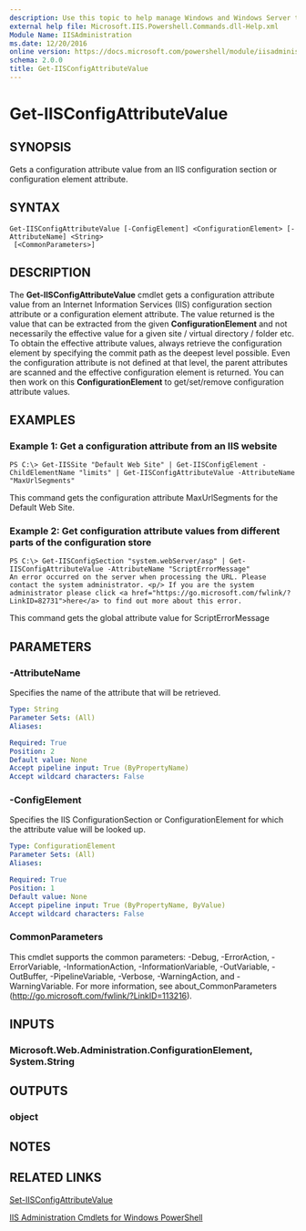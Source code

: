 ```yaml
---
description: Use this topic to help manage Windows and Windows Server technologies with Windows PowerShell.
external help file: Microsoft.IIS.Powershell.Commands.dll-Help.xml
Module Name: IISAdministration
ms.date: 12/20/2016
online version: https://docs.microsoft.com/powershell/module/iisadministration/get-iisconfigattributevalue?view=windowsserver2022-ps&wt.mc_id=ps-gethelp
schema: 2.0.0
title: Get-IISConfigAttributeValue
---
```


# Get-IISConfigAttributeValue

## SYNOPSIS
Gets a configuration attribute value from an IIS configuration section or configuration element attribute.

## SYNTAX

```
Get-IISConfigAttributeValue [-ConfigElement] <ConfigurationElement> [-AttributeName] <String>
 [<CommonParameters>]
```

## DESCRIPTION
The **Get-IISConfigAttributeValue** cmdlet gets a configuration attribute value from an Internet Information Services (IIS) configuration section attribute or a configuration element attribute.
The value returned is the value that can be extracted from the given **ConfigurationElement** and not necessarily the effective value for a given site / virtual directory / folder etc.
To obtain the effective attribute values, always retrieve the configuration element by specifying the commit path as the deepest level possible.
Even the configuration attribute is not defined at that level, the parent attributes are scanned and the effective configuration element is returned.
You can then work on this **ConfigurationElement** to get/set/remove configuration attribute values.

## EXAMPLES

### Example 1: Get a configuration attribute from an IIS website
```
PS C:\> Get-IISSite "Default Web Site" | Get-IISConfigElement -ChildElementName "limits" | Get-IISConfigAttributeValue -AttributeName "MaxUrlSegments"
```

This command gets the configuration attribute MaxUrlSegments for the Default Web Site.

### Example 2: Get configuration attribute values from different parts of the configuration store
```
PS C:\> Get-IISConfigSection "system.webServer/asp" | Get-IISConfigAttributeValue -AttributeName "ScriptErrorMessage"
An error occurred on the server when processing the URL. Please contact the system administrator. <p/> If you are the system administrator please click <a href="https://go.microsoft.com/fwlink/?LinkID=82731">here</a> to find out more about this error.
```

This command gets the global attribute value for ScriptErrorMessage

## PARAMETERS

### -AttributeName
Specifies the name of the attribute that will be retrieved.

```yaml
Type: String
Parameter Sets: (All)
Aliases: 

Required: True
Position: 2
Default value: None
Accept pipeline input: True (ByPropertyName)
Accept wildcard characters: False
```

### -ConfigElement
Specifies the IIS ConfigurationSection or ConfigurationElement for which the attribute value will be looked up.

```yaml
Type: ConfigurationElement
Parameter Sets: (All)
Aliases: 

Required: True
Position: 1
Default value: None
Accept pipeline input: True (ByPropertyName, ByValue)
Accept wildcard characters: False
```

### CommonParameters
This cmdlet supports the common parameters: -Debug, -ErrorAction, -ErrorVariable, -InformationAction, -InformationVariable, -OutVariable, -OutBuffer, -PipelineVariable, -Verbose, -WarningAction, and -WarningVariable. For more information, see about_CommonParameters (http://go.microsoft.com/fwlink/?LinkID=113216).

## INPUTS

### Microsoft.Web.Administration.ConfigurationElement, System.String

## OUTPUTS

### object

## NOTES

## RELATED LINKS

[Set-IISConfigAttributeValue](./Set-IISConfigAttributeValue.md)

[IIS Administration Cmdlets for Windows PowerShell](./iisadministration.md)


